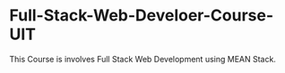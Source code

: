 # Full-Stack-Web-Develoer-Course-UIT
This Course is involves Full Stack Web Development using MEAN Stack.
